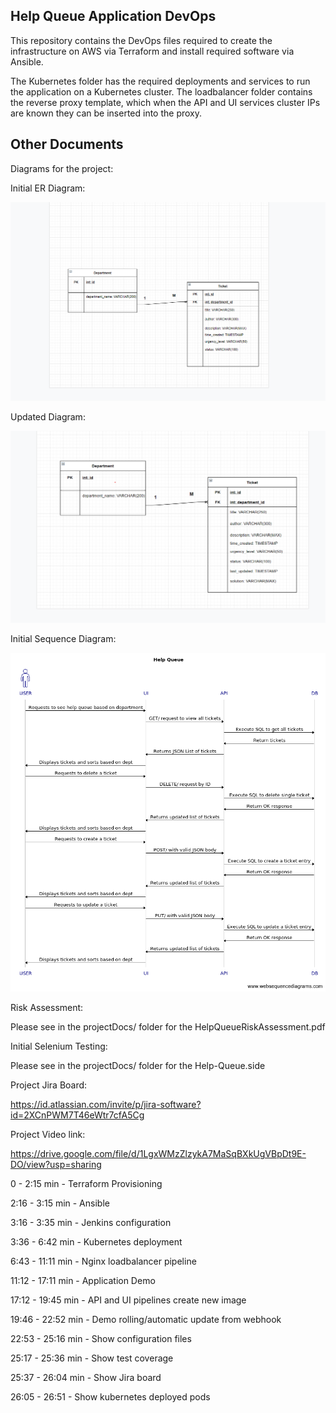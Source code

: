## Help Queue Application DevOps ## 

This repository contains the DevOps files required to create
the infrastructure on AWS via Terraform and install required software 
via Ansible. 

The Kubernetes folder has the required deployments and services to run the application
on a Kubernetes cluster. The loadbalancer folder contains the reverse proxy template, which when the
API and UI services cluster IPs are known they can be inserted into the proxy.

## Other Documents 

Diagrams for the project: 

Initial ER Diagram:

![Alt text](projectDocs/InitialERDiagram.png?raw=true "Initial ER Diagram")

Updated Diagram:

![Alt text](projectDocs/UpdatedERDiagram.png?raw=true "Updated ER Diagram")


Initial Sequence Diagram:

![Alt text](projectDocs/HelpQueueSequenceDiagram.png?raw=true "Initial Sequence Diagram")


Risk Assessment:

Please see in the projectDocs/ folder for the HelpQueueRiskAssessment.pdf

Initial Selenium Testing: 

Please see in the projectDocs/ folder for the Help-Queue.side


Project Jira Board:

https://id.atlassian.com/invite/p/jira-software?id=2XCnPWM7T46eWtr7cfA5Cg

Project Video link:

https://drive.google.com/file/d/1LgxWMzZlzykA7MaSqBXkUgVBpDt9E-DO/view?usp=sharing

0 - 2:15 min - Terraform Provisioning 

2:16 - 3:15 min - Ansible 

3:16 - 3:35 min - Jenkins configuration

3:36 - 6:42 min - Kubernetes deployment

6:43 - 11:11 min -  Nginx loadbalancer pipeline

11:12 - 17:11 min - Application Demo

17:12 - 19:45 min - API and UI pipelines create new image

19:46 - 22:52 min - Demo rolling/automatic update from webhook

22:53 - 25:16 min - Show configuration files 

25:17 - 25:36 min - Show test coverage

25:37 - 26:04 min - Show Jira board

26:05 - 26:51 - Show kubernetes deployed pods
